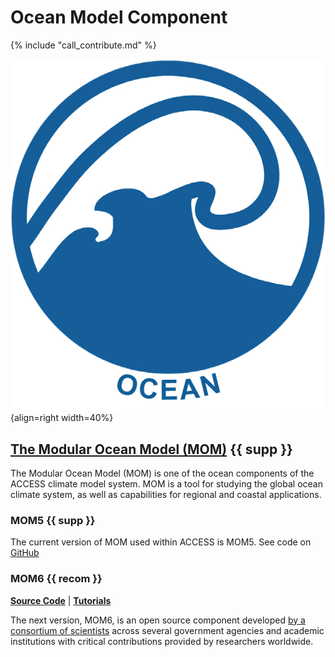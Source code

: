 # Ocean Model Component

{% include "call_contribute.md" %}

![Ocean Component Logo](../assets/component-logos/Ocean.png){align=right width=40%}

## [The Modular Ocean Model (MOM)][mom-wiki]  {{ supp }}
The Modular Ocean Model (MOM) is one of the ocean components of the ACCESS climate model system. MOM is a tool for studying the global ocean climate system, as well as capabilities for regional and coastal applications. 

### MOM5 {{ supp }}
The current version of MOM used within ACCESS is MOM5. See code on [GitHub][mom-github]

### MOM6 {{ recom }}

[**Source Code**][mom6-src] |
[**Tutorials**][mom6-tutes]

The next version, MOM6, is an open source component developed [by a consortium of scientists][gfdl-web] across several government agencies and academic institutions with critical contributions provided by researchers worldwide.

[mom6-src]: https://github.com/mom-ocean/MOM6
[mom6-tutes]: https://github.com/NOAA-GFDL/MOM6-examples/wiki/Tutorials
[mom-wiki]: https://mom-ocean.github.io/
[mom-github]: https://github.com/mom-ocean/MOM5
[gfdl-web]: https://www.gfdl.noaa.gov/mom-ocean-model/

